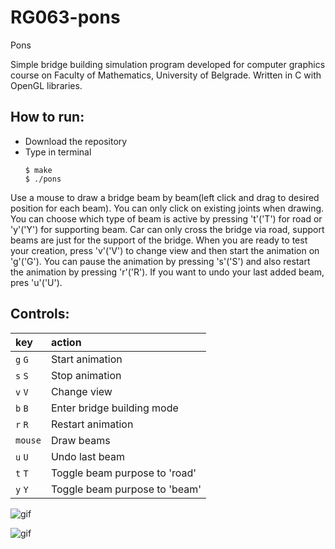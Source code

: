 # RG063-pons
Pons

Simple bridge building simulation program developed for computer graphics course on Faculty of Mathematics, University of Belgrade. Written in C with OpenGL libraries.

## How to run:
* Download the repository
* Type in terminal
  ```
  $ make
  $ ./pons
  ```

Use a mouse to draw a bridge beam by beam(left click and drag to desired position for each beam). You can only click on existing joints when drawing. You can choose which type of beam is active by pressing 't'('T') for road or 'y'('Y') for supporting beam. Car can only cross the bridge via road, support beams are just for the support of the bridge. When you are ready to test your creation, press 'v'('V') to change view and then start the animation on 'g'('G'). You can pause the animation by pressing 's'('S') and also restart the animation by pressing 'r'('R'). If you want to undo your last added beam, pres 'u'('U'). 

 
## Controls:
|**key**|**action**|
|:---|:---|
|`g` `G`|Start animation|
|`s` `S`|Stop animation|
|`v` `V`|Change view|
|`b` `B`|Enter bridge building mode|
|`r` `R`|Restart animation|
|`mouse`|Draw beams|
|`u` `U`|Undo last beam|
|`t` `T`|Toggle beam purpose to 'road'|
|`y` `Y`|Toggle beam purpose to 'beam'|

![gif](https://github.com/rubidijum/RG063-pons/blob/master/Gifs/first.gif)

![gif](https://github.com/rubidijum/RG063-pons/blob/master/Gifs/second.gif)
